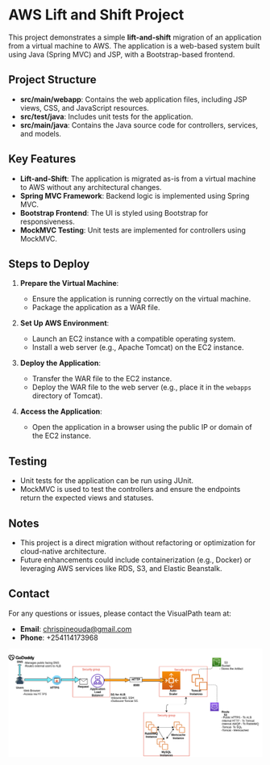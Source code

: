 # AWS Lift and Shift Project

This project demonstrates a simple **lift-and-shift** migration of an application from a virtual machine to AWS. The application is a web-based system built using Java (Spring MVC) and JSP, with a Bootstrap-based frontend.

## Project Structure

- **src/main/webapp**: Contains the web application files, including JSP views, CSS, and JavaScript resources.
- **src/test/java**: Includes unit tests for the application.
- **src/main/java**: Contains the Java source code for controllers, services, and models.

## Key Features

- **Lift-and-Shift**: The application is migrated as-is from a virtual machine to AWS without any architectural changes.
- **Spring MVC Framework**: Backend logic is implemented using Spring MVC.
- **Bootstrap Frontend**: The UI is styled using Bootstrap for responsiveness.
- **MockMVC Testing**: Unit tests are implemented for controllers using MockMVC.

## Steps to Deploy

1. **Prepare the Virtual Machine**:
   - Ensure the application is running correctly on the virtual machine.
   - Package the application as a WAR file.

2. **Set Up AWS Environment**:
   - Launch an EC2 instance with a compatible operating system.
   - Install a web server (e.g., Apache Tomcat) on the EC2 instance.

3. **Deploy the Application**:
   - Transfer the WAR file to the EC2 instance.
   - Deploy the WAR file to the web server (e.g., place it in the `webapps` directory of Tomcat).

4. **Access the Application**:
   - Open the application in a browser using the public IP or domain of the EC2 instance.

## Testing

- Unit tests for the application can be run using JUnit.
- MockMVC is used to test the controllers and ensure the endpoints return the expected views and statuses.

## Notes

- This project is a direct migration without refactoring or optimization for cloud-native architecture.
- Future enhancements could include containerization (e.g., Docker) or leveraging AWS services like RDS, S3, and Elastic Beanstalk.

## Contact

For any questions or issues, please contact the VisualPath team at:
- **Email**: chrispineouda@gmail.com
- **Phone**: +254114173968

![Placeholder for setup preview](./Lift_And_Shift.png)
